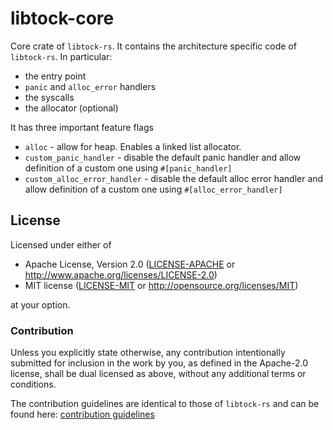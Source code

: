 # libtock-core

Core crate of `libtock-rs`. It contains the architecture specific code of `libtock-rs`. In particular:

 * the entry point
 * `panic` and `alloc_error` handlers
 * the syscalls
 * the allocator (optional)

It has three important feature flags

 * `alloc` - allow for heap. Enables a linked list allocator.
 * `custom_panic_handler` - disable the default panic  handler and allow definition of a custom one using `#[panic_handler]`
 * `custom_alloc_error_handler` - disable the default alloc error handler and allow definition of a custom one using `#[alloc_error_handler]`

## License

Licensed under either of

- Apache License, Version 2.0
  ([LICENSE-APACHE](LICENSE-APACHE) or http://www.apache.org/licenses/LICENSE-2.0)
- MIT license
  ([LICENSE-MIT](LICENSE-MIT) or http://opensource.org/licenses/MIT)

at your option.

### Contribution

Unless you explicitly state otherwise, any contribution intentionally submitted
for inclusion in the work by you, as defined in the Apache-2.0 license, shall be
dual licensed as above, without any additional terms or conditions.

The contribution guidelines are identical to those of `libtock-rs` and can be found here: [contribution guidelines](../CONTRIBUTING.md)
